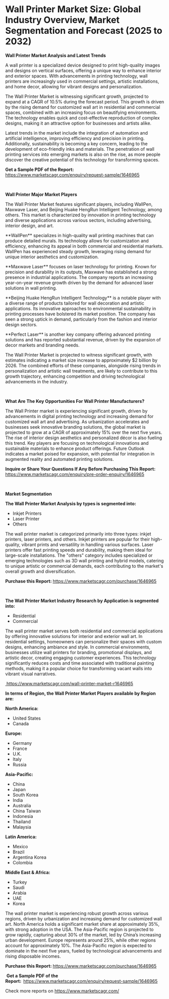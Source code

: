 <p><h1>Wall Printer Market Size: Global Industry Overview, Market Segmentation and Forecast (2025 to 2032)</h1></p><p><strong>Wall Printer Market Analysis and Latest Trends</strong></p>
<p><p>A wall printer is a specialized device designed to print high-quality images and designs on vertical surfaces, offering a unique way to enhance interior and exterior spaces. With advancements in printing technology, wall printers are increasingly used in commercial settings, artistic installations, and home decor, allowing for vibrant designs and personalization.</p><p>The Wall Printer Market is witnessing significant growth, projected to expand at a CAGR of 10.5% during the forecast period. This growth is driven by the rising demand for customized wall art in residential and commercial spaces, combined with an increasing focus on beautifying environments. The technology enables quick and cost-effective reproduction of complex designs, making it an attractive option for businesses and artists alike.</p><p>Latest trends in the market include the integration of automation and artificial intelligence, improving efficiency and precision in printing. Additionally, sustainability is becoming a key concern, leading to the development of eco-friendly inks and materials. The penetration of wall printing services into emerging markets is also on the rise, as more people discover the creative potential of this technology for transforming spaces.</p></p>
<p><strong>Get a Sample PDF of the Report:&nbsp;</strong> <a href="https://www.marketscagr.com/enquiry/request-sample/1646965?utm_campaign=3440&utm_medium=2&utm_source=Github&utm_content=ia&utm_term=11042025&utm_id=wall-printer">https://www.marketscagr.com/enquiry/request-sample/1646965</a></p>
<p>&nbsp;</p>
<p><strong>Wall Printer Major Market Players</strong></p>
<p><p>The Wall Printer Market features significant players, including WallPen, Maxwave Laser, and Beijing Huake HengRun Intelligent Technology, among others. This market is characterized by innovation in printing technology and diverse applications across various sectors, including advertising, interior design, and art.</p><p>**WallPen** specializes in high-quality wall printing machines that can produce detailed murals. Its technology allows for customization and efficiency, enhancing its appeal in both commercial and residential markets. WallPen has experienced steady growth, leveraging rising demand for unique interior aesthetics and customization.</p><p>**Maxwave Laser** focuses on laser technology for printing. Known for precision and durability in its outputs, Maxwave has established a strong presence in industrial applications. The company reports an increasing year-on-year revenue growth driven by the demand for advanced laser solutions in wall printing.</p><p>**Beijing Huake HengRun Intelligent Technology** is a notable player with a diverse range of products tailored for wall decoration and artistic applications. Its innovative approaches to environmental sustainability in printing processes have bolstered its market position. The company has seen a strong uptick in demand, particularly from the fashion and interior design sectors.</p><p>**Perfect Laser** is another key company offering advanced printing solutions and has reported substantial revenue, driven by the expansion of decor markets and branding needs. </p><p>The Wall Printer Market is projected to witness significant growth, with estimates indicating a market size increase to approximately $2 billion by 2026. The combined efforts of these companies, alongside rising trends in personalization and artistic wall treatments, are likely to contribute to this growth trajectory, enhancing competition and driving technological advancements in the industry.</p></p>
<p>&nbsp;</p>
<p><strong>What Are The Key Opportunities For Wall Printer Manufacturers?</strong></p>
<p><p>The Wall Printer market is experiencing significant growth, driven by advancements in digital printing technology and increasing demand for customized wall art and advertising. As urbanization accelerates and businesses seek innovative branding solutions, the global market is projected to grow at a CAGR of approximately 15% over the next five years. The rise of interior design aesthetics and personalized décor is also fueling this trend. Key players are focusing on technological innovations and sustainable materials to enhance product offerings. Future Outlook indicates a market poised for expansion, with potential for integration in augmented reality and automated printing solutions.</p></p>
<p><strong>Inquire or Share Your Questions If Any Before Purchasing This Report:</strong> <a href="https://www.marketscagr.com/enquiry/pre-order-enquiry/1646965?utm_campaign=3440&utm_medium=2&utm_source=Github&utm_content=ia&utm_term=11042025&utm_id=wall-printer">https://www.marketscagr.com/enquiry/pre-order-enquiry/1646965</a></p>
<p>&nbsp;</p>
<p><strong>Market Segmentation</strong></p>
<p><strong>The Wall Printer Market Analysis by types is segmented into:</strong></p>
<p><ul><li>Inkjet Printers</li><li>Laser Printer</li><li>Others</li></ul></p>
<p><p>The wall printer market is categorized primarily into three types: inkjet printers, laser printers, and others. Inkjet printers are popular for their high-quality, vibrant prints and versatility in handling various surfaces. Laser printers offer fast printing speeds and durability, making them ideal for large-scale installations. The "others" category includes specialized or emerging technologies such as 3D wall printing and hybrid models, catering to unique artistic or commercial demands, each contributing to the market's overall growth and diversification.</p></p>
<p><strong>Purchase this Report:&nbsp;</strong><a href="https://www.marketscagr.com/purchase/1646965?utm_campaign=3440&utm_medium=2&utm_source=Github&utm_content=ia&utm_term=11042025&utm_id=wall-printer">https://www.marketscagr.com/purchase/1646965</a></p>
<p>&nbsp;</p>
<p><strong>The Wall Printer Market Industry Research by Application is segmented into:</strong></p>
<p><ul><li>Residential</li><li>Commercial</li></ul></p>
<p><p>The wall printer market serves both residential and commercial applications by offering innovative solutions for interior and exterior wall art. In residential settings, homeowners can personalize their spaces with custom designs, enhancing ambiance and style. In commercial environments, businesses utilize wall printers for branding, promotional displays, and artistic decor, creating engaging customer experiences. This technology significantly reduces costs and time associated with traditional painting methods, making it a popular choice for transforming vacant walls into vibrant visual narratives.</p></p>
<p><a href="https://www.marketscagr.com/wall-printer-market-r1646965?utm_campaign=3440&utm_medium=2&utm_source=Github&utm_content=ia&utm_term=11042025&utm_id=wall-printer">&nbsp;https://www.marketscagr.com/wall-printer-market-r1646965</a></p>
<p><strong>In terms of Region, the Wall Printer Market Players available by Region are:</strong></p>
<p>
    <p> <strong> North America: </strong>
        <ul>
            <li>United States</li>
            <li>Canada</li>
        </ul>
        </p> 
    <p> <strong> Europe: </strong>
        <ul>
            <li>Germany</li>
            <li>France</li>
            <li>U.K.</li>
            <li>Italy</li>
            <li>Russia</li>
        </ul>
        </p> 
    <p> <strong> Asia-Pacific: </strong>
        <ul>
            <li>China</li>
            <li>Japan</li>
            <li>South Korea</li>
            <li>India</li>
            <li>Australia</li>
            <li>China Taiwan</li>
            <li>Indonesia</li>
            <li>Thailand</li>
            <li>Malaysia</li>
        </ul>
        </p> 
    <p> <strong> Latin America: </strong>
        <ul>
            <li>Mexico</li>
            <li>Brazil</li>
            <li>Argentina Korea</li>
            <li>Colombia</li>
        </ul>
        </p> 
    <p> <strong> Middle East & Africa: </strong>
        <ul>
            <li>Turkey</li>
            <li>Saudi</li>
            <li>Arabia</li>
            <li>UAE</li>
            <li>Korea</li>
        </ul>
    </p>
    </p>
<p><p>The wall printer market is experiencing robust growth across various regions, driven by urbanization and increasing demand for customized wall art. North America holds a significant market share at approximately 35%, with strong adoption in the USA. The Asia-Pacific region is projected to grow rapidly, capturing about 30% of the market, led by China’s increasing urban development. Europe represents around 25%, while other regions account for approximately 10%. The Asia-Pacific region is expected to dominate in the next five years, fueled by technological advancements and rising disposable incomes.</p></p>
<p><strong>Purchase this Report: </strong><a href="https://www.marketscagr.com/purchase/1646965?utm_campaign=3440&utm_medium=2&utm_source=Github&utm_content=ia&utm_term=11042025&utm_id=wall-printer">https://www.marketscagr.com/purchase/1646965</a></p>
<p>&nbsp;<strong>Get a Sample PDF of the Report:&nbsp;&nbsp;</strong><a href="https://www.marketscagr.com/enquiry/request-sample/1646965?utm_campaign=3440&utm_medium=2&utm_source=Github&utm_content=ia&utm_term=11042025&utm_id=wall-printer">https://www.marketscagr.com/enquiry/request-sample/1646965</a></p>
<p><strong></strong></p>
<p>Check more reports on <a href="https://www.marketscagr.com/?utm_campaign=3440&utm_medium=2&utm_source=Github&utm_content=ia&utm_term=11042025&utm_id=wall-printer">https://www.marketscagr.com/</a></p>